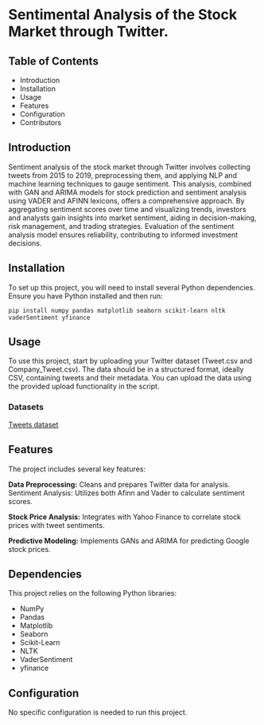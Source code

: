 
# Sentimental Analysis of the Stock Market through Twitter.

## Table of Contents
- Introduction
- Installation
- Usage
- Features
- Configuration
- Contributors

## Introduction
Sentiment analysis of the stock market through Twitter involves collecting tweets from 2015 to 2019, preprocessing them, and applying NLP and machine learning techniques to gauge sentiment. This analysis, combined with GAN and ARIMA models for stock prediction and sentiment analysis using VADER and AFINN lexicons, offers a comprehensive approach. By aggregating sentiment scores over time and visualizing trends, investors and analysts gain insights into market sentiment, aiding in decision-making, risk management, and trading strategies. Evaluation of the sentiment analysis model ensures reliability, contributing to informed investment decisions.

## Installation
To set up this project, you will need to install several Python dependencies. Ensure you have Python installed and then run:
```
pip install numpy pandas matplotlib seaborn scikit-learn nltk vaderSentiment yfinance
```

## Usage
To use this project, start by uploading your Twitter dataset (Tweet.csv and Company_Tweet.csv). The data should be in a structured format, ideally CSV, containing tweets and their metadata. You can upload the data using the provided upload functionality in the script.

### Datasets
[Tweets dataset](https://www.kaggle.com/datasets/omermetinn/tweets-about-the-top-companies-from-2015-to-2020?select=Tweet.csv)

## Features
The project includes several key features:

**Data Preprocessing:** Cleans and prepares Twitter data for analysis.
Sentiment Analysis: Utilizes both Afinn and Vader to calculate sentiment scores. 

**Stock Price Analysis:** Integrates with Yahoo Finance to correlate stock prices with tweet sentiments.

**Predictive Modeling:** Implements GANs and ARIMA for predicting Google stock prices.

## Dependencies
This project relies on the following Python libraries:

- NumPy
- Pandas
- Matplotlib
- Seaborn
- Scikit-Learn
- NLTK
- VaderSentiment
- yfinance

## Configuration
No specific configuration is needed to run this project.